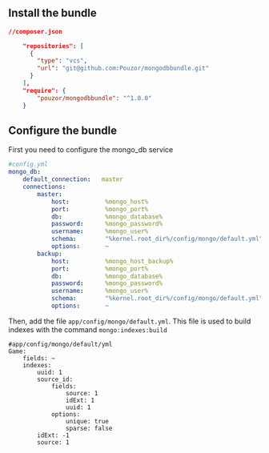 Install the bundle
------------------

```json
//composer.json

    "repositories": [
      {
        "type": "vcs",
        "url": "git@github.com:Pouzor/mongodbbundle.git"
      }
    ],
    "require": {
        "pouzor/mongodbbundle": "^1.0.0"
    }

```

Configure the bundle
--------------------

First you need to configure the mongo_db service
```yaml
#config.yml
mongo_db:
    default_connection:   master
    connections:
        master:
            host:          %mongo_host%
            port:          %mongo_port%
            db:            %mongo_database%
            password:      %mongo_password%
            username:      %mongo_user%
            schema:        "%kernel.root_dir%/config/mongo/default.yml"
            options:       ~
        backup:
            host:          %mongo_host_backup%
            port:          %mongo_port%
            db:            %mongo_database%
            password:      %mongo_password%
            username:      %mongo_user%
            schema:        "%kernel.root_dir%/config/mongo/default.yml"
            options:       ~

```

Then, add the file ```app/config/mongo/default.yml```. This file is used to build indexes with the command ```mongo:indexes:build```


```
#app/config/mongo/default/yml
Game:
    fields: ~
    indexes:
        uuid: 1
        source_id:
            fields:
                source: 1
                idExt: 1
                uuid: 1
            options:
                unique: true
                sparse: false
        idExt: -1
        source: 1
```

